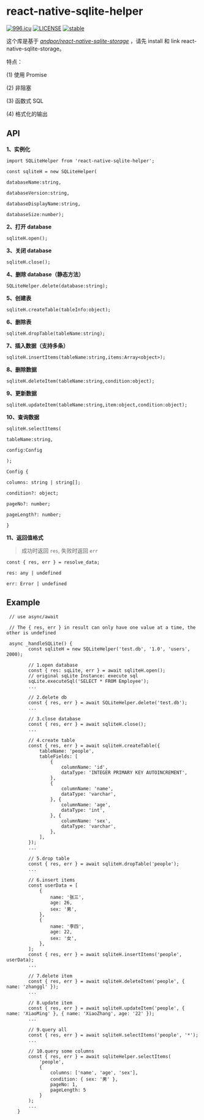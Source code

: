 # react-native-sqlite-helper

[![996.icu](https://img.shields.io/badge/link-996.icu-red.svg)](https://996.icu) [![LICENSE](https://img.shields.io/badge/license-Anti%20996-blue.svg)](https://github.com/996icu/996.ICU/blob/master/LICENSE) [![stable](http://badges.github.io/stability-badges/dist/stable.svg)](http://github.com/badges/stability-badges)

这个库是基于 _[andpor/react-native-sqlite-storage](https://github.com/andpor/react-native-sqlite-storage)_ ，请先 install 和 link react-native-sqlite-storage。

特点：

(1) 使用 Promise

(2) 非阻塞

(3) 函数式 SQL

(4) 格式化的输出

## API

**1、实例化**

`import SQLiteHelper from 'react-native-sqlite-helper';`

`const sqliteH = new SQLiteHelper(`

`databaseName:string,`

`databaseVersion:string,`

`databaseDisplayName:string,`

`databaseSize:number);`

**2、打开 database**

`sqliteH.open();`

**3、关闭 database**

`sqliteH.close();`

**4、删除 database（静态方法）**

`SQLiteHelper.delete(database:string);`

**5、创建表**

`sqliteH.createTable(tableInfo:object);`

**6、删除表**

`sqliteH.dropTable(tableName:string);`

**7、插入数据（支持多条）**

`sqliteH.insertItems(tableName:string,items:Array<object>);`

**8、删除数据**

`sqliteH.deleteItem(tableName:string,condition:object);`

**9、更新数据**

`sqliteH.updateItem(tableName:string,item:object,condition:object);`

**10、查询数据**

`sqliteH.selectItems(`

`tableName:string,`

`config:Config`

`);`

`Config {`

`columns: string | string[];`

`condition?: object;`

`pageNo?: number;`

`pageLength?: number;`

`}`

**11、返回值格式**

> 成功时返回 `res`, 失败时返回 `err`

`const { res, err } = resolve_data;`

`res: any | undefined`

`err: Error | undefined`

## Example

```
 // use async/await

 // The { res, err } in result can only have one value at a time, the other is undefined

 async _handleSQLite() {
        const sqliteH = new SQLiteHelper('test.db', '1.0', 'users', 2000);

        // 1.open database
        const { res: sqLite, err } = await sqliteH.open();
        // original sqLite Instance: execute sql
        sqLite.executeSql('SELECT * FROM Employee');
        ...

        // 2.delete db
        const { res, err } = await SQLiteHelper.delete('test.db');
        ...

        // 3.close database
        const { res, err } = await sqliteH.close();
        ...

        // 4.create table
        const { res, err } = await sqliteH.createTable({
            tableName: 'people',
            tableFields: [
                {
                    columnName: 'id',
                    dataType: 'INTEGER PRIMARY KEY AUTOINCREMENT',
                },
                {
                    columnName: 'name',
                    dataType: 'varchar',
                }, {
                    columnName: 'age',
                    dataType: 'int',
                }, {
                    columnName: 'sex',
                    dataType: 'varchar',
                },
            ],
        });
        ...

        // 5.drop table
        const { res, err } = await sqliteH.dropTable('people');
        ...

        // 6.insert items
        const userData = [
            {
                name: '张三',
                age: 26,
                sex: '男',
            },
            {
                name: '李四',
                age: 22,
                sex: '女',
            },
        ];
        const { res, err } = await sqliteH.insertItems('people', userData);
        ...

        // 7.delete item
        const { res, err } = await sqliteH.deleteItem('people', { name: 'zhanggl' });
        ...

        // 8.update item
        const { res, err } = await sqliteH.updateItem('people', { name: 'XiaoMing' }, { name: 'XiaoZhang', age: '22' });
        ...

        // 9.query all
        const { res, err } = await sqliteH.selectItems('people', '*');
        ...

        // 10.query some columns
        const { res, err } = await sqliteHelper.selectItems(
            'people',
            {
                columns: ['name', 'age', 'sex'],
                condition: { sex: '男' },
                pageNo: 1,
                pageLength: 5
            }
        );
        ...
    }
```
